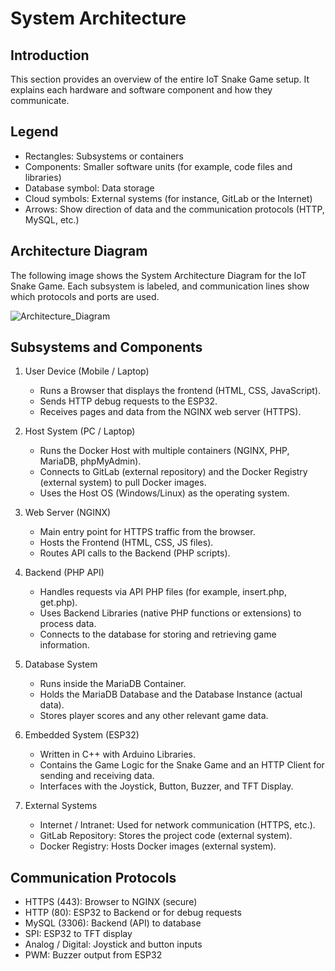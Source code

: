 # System Architecture

## Introduction
This section provides an overview of the entire IoT Snake Game setup. It explains each hardware and software component and how they communicate.

## Legend
- Rectangles: Subsystems or containers  
- Components: Smaller software units (for example, code files and libraries)  
- Database symbol: Data storage  
- Cloud symbols: External systems (for instance, GitLab or the Internet)  
- Arrows: Show direction of data and the communication protocols (HTTP, MySQL, etc.)

## Architecture Diagram
The following image shows the System Architecture Diagram for the IoT Snake Game. Each subsystem is labeled, and communication lines show which protocols and ports are used.

![Architecture_Diagram](https://teemiixuujuu34-fa53a7.dev.hihva.nl/assets/PlantUml_arch_diagram.png)

## Subsystems and Components

1. User Device (Mobile / Laptop)  
   - Runs a Browser that displays the frontend (HTML, CSS, JavaScript).  
   - Sends HTTP debug requests to the ESP32.  
   - Receives pages and data from the NGINX web server (HTTPS).

2. Host System (PC / Laptop)  
   - Runs the Docker Host with multiple containers (NGINX, PHP, MariaDB, phpMyAdmin).  
   - Connects to GitLab (external repository) and the Docker Registry (external system) to pull Docker images.  
   - Uses the Host OS (Windows/Linux) as the operating system.

3. Web Server (NGINX)  
   - Main entry point for HTTPS traffic from the browser.  
   - Hosts the Frontend (HTML, CSS, JS files).  
   - Routes API calls to the Backend (PHP scripts).

4. Backend (PHP API)  
   - Handles requests via API PHP files (for example, insert.php, get.php).  
   - Uses Backend Libraries (native PHP functions or extensions) to process data.  
   - Connects to the database for storing and retrieving game information.

5. Database System  
   - Runs inside the MariaDB Container.  
   - Holds the MariaDB Database and the Database Instance (actual data).  
   - Stores player scores and any other relevant game data.

6. Embedded System (ESP32)  
   - Written in C++ with Arduino Libraries.  
   - Contains the Game Logic for the Snake Game and an HTTP Client for sending and receiving data.  
   - Interfaces with the Joystick, Button, Buzzer, and TFT Display.

7. External Systems  
   - Internet / Intranet: Used for network communication (HTTPS, etc.).  
   - GitLab Repository: Stores the project code (external system).  
   - Docker Registry: Hosts Docker images (external system).

## Communication Protocols
- HTTPS (443): Browser to NGINX (secure)  
- HTTP (80): ESP32 to Backend or for debug requests  
- MySQL (3306): Backend (API) to database  
- SPI: ESP32 to TFT display  
- Analog / Digital: Joystick and button inputs  
- PWM: Buzzer output from ESP32

